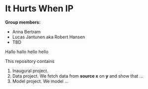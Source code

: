 # It Hurts When IP

**Group members:**
- Anna Bertram
- Lucas Jantunen aka Robert Hansen
- TBD

Hallo hallo hello hello

This repository contains  
1. Inaugural project. 
2. Data project. We fetch data from **source x** on **y** and show that ...
3. Model project. We model ...

